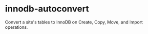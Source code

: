# innodb-autoconvert
Convert a site's tables to InnoDB on Create, Copy, Move, and Import operations.
